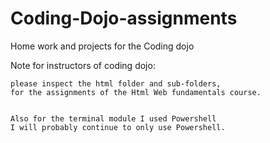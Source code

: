 # Coding-Dojo-assignments
Home work and projects for the Coding dojo


Note for instructors of coding dojo:

    please inspect the html folder and sub-folders,
    for the assignments of the Html Web fundamentals course.


    Also for the terminal module I used Powershell
    I will probably continue to only use Powershell.
